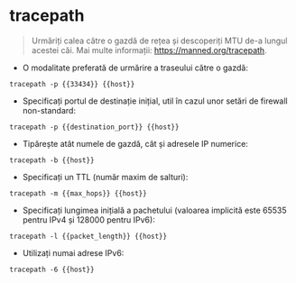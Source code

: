 # tracepath

> Urmăriți calea către o gazdă de rețea și descoperiți MTU de-a lungul acestei căi.
> Mai multe informații: <https://manned.org/tracepath>.

- O modalitate preferată de urmărire a traseului către o gazdă:

`tracepath -p {{33434}} {{host}}`

- Specificați portul de destinație inițial, util în cazul unor setări de firewall non-standard:

`tracepath -p {{destination_port}} {{host}} `

- Tipărește atât numele de gazdă, cât și adresele IP numerice:

`tracepath -b {{host}}`

- Specificați un TTL (număr maxim de salturi):

`tracepath -m {{max_hops}} {{host}}`

- Specificați lungimea inițială a pachetului (valoarea implicită este 65535 pentru IPv4 și 128000 pentru IPv6):

`tracepath -l {{packet_length}} {{host}}`

- Utilizați numai adrese IPv6:

`tracepath -6 {{host}}`

